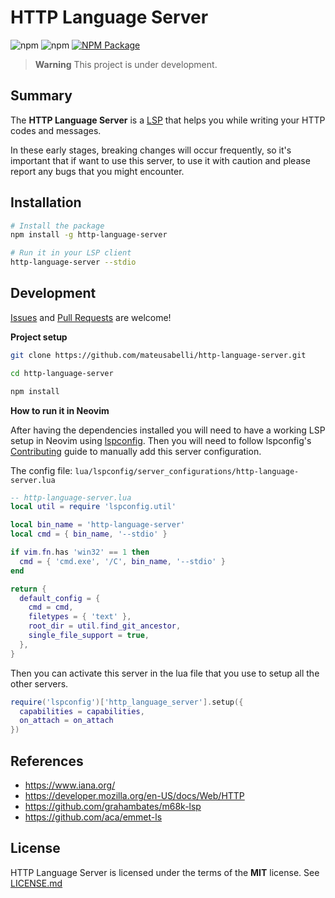 # HTTP Language Server

![npm](https://img.shields.io/npm/dt/http-language-server)
![npm](https://img.shields.io/npm/v/http-language-server)
[![NPM Package](https://github.com/mateusabelli/http-language-server/actions/workflows/publish.yml/badge.svg)](https://github.com/mateusabelli/http-language-server/actions/workflows/publish.yml)

> **Warning**
> This project is under development.

## Summary 

The **HTTP Language Server** is a [LSP](https://microsoft.github.io/language-server-protocol/) that helps you while writing your HTTP codes and messages. 

In these early stages, breaking changes will occur frequently, so it's important that if want to use this server, to use it with caution and please report any bugs that you might encounter. 

## Installation

```sh
# Install the package
npm install -g http-language-server

# Run it in your LSP client
http-language-server --stdio
```

## Development

[Issues](https://github.com/mateusabelli/http-language-server/issues) and [Pull Requests](https://github.com/mateusabelli/http-language-server/pulls) are welcome!

**Project setup**

```sh
git clone https://github.com/mateusabelli/http-language-server.git

cd http-language-server

npm install
```

**How to run it in Neovim**

After having the dependencies installed you will need to have a working LSP setup in Neovim using [lspconfig](https://github.com/neovim/nvim-lspconfig). Then you will need to follow lspconfig's [Contributing](https://github.com/neovim/nvim-lspconfig#contributions) guide to manually add this server configuration.

The config file: 
`lua/lspconfig/server_configurations/http-language-server.lua`

```lua
-- http-language-server.lua
local util = require 'lspconfig.util'

local bin_name = 'http-language-server'
local cmd = { bin_name, '--stdio' }

if vim.fn.has 'win32' == 1 then
  cmd = { 'cmd.exe', '/C', bin_name, '--stdio' }
end

return {
  default_config = {
    cmd = cmd,
    filetypes = { 'text' },
    root_dir = util.find_git_ancestor,
    single_file_support = true,
  },
}
```

Then you can activate this server in the lua file that you use to setup all the other servers.

```lua
require('lspconfig')['http_language_server'].setup({
  capabilities = capabilities,
  on_attach = on_attach
})
```

## References

- https://www.iana.org/
- https://developer.mozilla.org/en-US/docs/Web/HTTP
- https://github.com/grahambates/m68k-lsp
- https://github.com/aca/emmet-ls

## License

HTTP Language Server is licensed under the terms of the **MIT** license. See [LICENSE.md](./LICENSE.md)